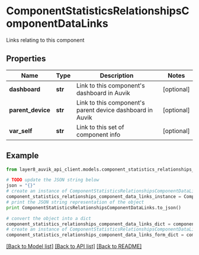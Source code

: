# ComponentStatisticsRelationshipsComponentDataLinks

Links relating to this component

## Properties
Name | Type | Description | Notes
------------ | ------------- | ------------- | -------------
**dashboard** | **str** | Link to this component&#39;s dashboard in Auvik | [optional] 
**parent_device** | **str** | Link to this component&#39;s parent device dashboard in Auvik | [optional] 
**var_self** | **str** | Link to this set of component info | [optional] 

## Example

```python
from layer8_auvik_api_client.models.component_statistics_relationships_component_data_links import ComponentStatisticsRelationshipsComponentDataLinks

# TODO update the JSON string below
json = "{}"
# create an instance of ComponentStatisticsRelationshipsComponentDataLinks from a JSON string
component_statistics_relationships_component_data_links_instance = ComponentStatisticsRelationshipsComponentDataLinks.from_json(json)
# print the JSON string representation of the object
print ComponentStatisticsRelationshipsComponentDataLinks.to_json()

# convert the object into a dict
component_statistics_relationships_component_data_links_dict = component_statistics_relationships_component_data_links_instance.to_dict()
# create an instance of ComponentStatisticsRelationshipsComponentDataLinks from a dict
component_statistics_relationships_component_data_links_form_dict = component_statistics_relationships_component_data_links.from_dict(component_statistics_relationships_component_data_links_dict)
```
[[Back to Model list]](../README.md#documentation-for-models) [[Back to API list]](../README.md#documentation-for-api-endpoints) [[Back to README]](../README.md)


